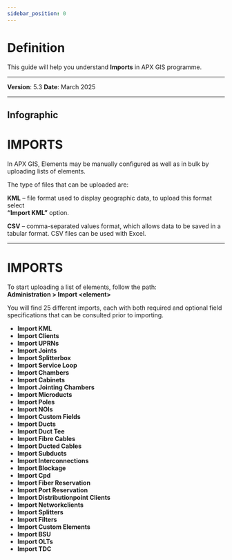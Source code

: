 ```yaml
---
sidebar_position: 0
---
```

# Definition

This guide will help you understand **Imports** in APX GIS programme.

------------

**Version**: 5.3
**Date**: March 2025

------------
## **Infographic**


# IMPORTS

In APX GIS, Elements may be manually configured as well as in bulk by uploading lists of elements.

The type of files that can be uploaded are:

**KML** – file format used to display geographic data, to upload this format select  
**“Import KML”** option.

**CSV** – comma-separated values format, which allows data to be saved in a tabular format. CSV files can be used with Excel.

---

# IMPORTS

To start uploading a list of elements, follow the path:  
**Administration &gt; Import &lt;element&gt;**

You will find 25 different imports, each with both required and optional field specifications that can be consulted prior to importing.

- **Import KML**  
- **Import Clients**  
- **Import UPRNs**  
- **Import Joints**  
- **Import Splitterbox**  
- **Import Service Loop**  
- **Import Chambers**  
- **Import Cabinets**  
- **Import Jointing Chambers**  
- **Import Microducts**  
- **Import Poles**  
- **Import NOIs**  
- **Import Custom Fields**  
- **Import Ducts**  
- **Import Duct Tee**  
- **Import Fibre Cables**  
- **Import Ducted Cables**  
- **Import Subducts**  
- **Import Interconnections**  
- **Import Blockage**  
- **Import Cpd**  
- **Import Fiber Reservation**  
- **Import Port Reservation**  
- **Import Distributionpoint Clients**  
- **Import Networkclients**  
- **Import Splitters**  
- **Import Filters**  
- **Import Custom Elements**  
- **Import BSU**  
- **Import OLTs**  
- **Import TDC**